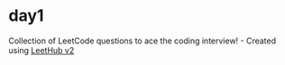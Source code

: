 # day1
Collection of LeetCode questions to ace the coding interview! - Created using [LeetHub v2](https://github.com/arunbhardwaj/LeetHub-2.0)
